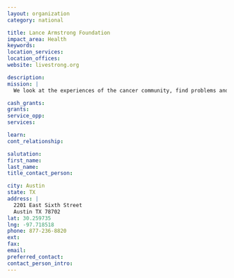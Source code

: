```yaml
---
layout: organization
category: national

title: Lance Armstrong Foundation
impact_area: Health
keywords: 
location_services: 
location_offices: 
website: livestrong.org

description: 
mission: |
  We look at the experiences of the cancer community, find problems and develop solutions. Then we roll them out to help more people in more situations.

cash_grants: 
grants: 
service_opp: 
services: 

learn: 
cont_relationship: 

salutation: 
first_name: 
last_name: 
title_contact_person: 

city: Austin
state: TX
address: |
  2201 East Sixth Street  
  Austin TX 78702
lat: 30.259735
lng: -97.718518
phone: 877-236-8820
ext: 
fax: 
email: 
preferred_contact: 
contact_person_intro: 
---
```

